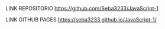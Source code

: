 LINK REPOSITORIO https://github.com/Seba3233/JavaScript-1

LINK GITHUB PAGES https://seba3233.github.io/JavaScript-1/
